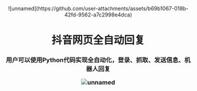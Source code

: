 <p align="center">![unnamed](https://github.com/user-attachments/assets/b69b1067-018b-42fd-9562-a7c2998e4dca)

<h1 align="center">抖音网页全自动回复</h1>

<h3 align="center">用户可以使用Python代码实现全自动化，登录、抓取、发送信息、机器人回复

![unnamed](https://github.com/user-attachments/assets/b69b1067-018b-42fd-9562-a7c2998e4dca)
